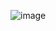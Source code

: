 ![image](https://user-images.githubusercontent.com/65483938/177559133-3131db04-033d-421d-b0a6-9e702524d43b.png)
